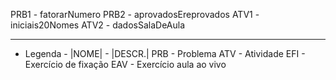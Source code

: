 PRB1		-		fatorarNumero
PRB2		-		aprovadosEreprovados
ATV1		-		iniciais20Nomes
ATV2            -               dadosSalaDeAula

-------------------------------------------------------------------------------
-	Legenda		-
|NOME|		-		|DESCR.|
PRB<x>		-		Problema
ATV<x>		-		Atividade
EFI<x>		-		Exercício de fixação
EAV<x>		-		Exercício aula ao vivo
